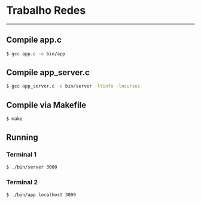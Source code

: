 # Trabalho Redes
----------------
## Compile app.c
```bash
$ gcc app.c -o bin/app
```

## Compile app_server.c
```bash
$ gcc app_server.c -o bin/server -ltinfo -lncurses
```

## Compile via Makefile
```bash
$ make
```

## Running
### Terminal 1
```bash
$ ./bin/server 3000
```

### Terminal 2
```bash
$ ./bin/app localhost 3000
```